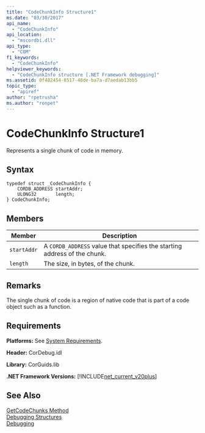 ```yaml
---
title: "CodeChunkInfo Structure1"
ms.date: "03/30/2017"
api_name: 
  - "CodeChunkInfo"
api_location: 
  - "mscordbi.dll"
api_type: 
  - "COM"
f1_keywords: 
  - "CodeChunkInfo"
helpviewer_keywords: 
  - "CodeChunkInfo structure [.NET Framework debugging]"
ms.assetid: 0f482454-8517-48de-ba7a-d7aedab13bb5
topic_type: 
  - "apiref"
author: "rpetrusha"
ms.author: "ronpet"
---
```

# CodeChunkInfo Structure1
Represents a single chunk of code in memory.  

## Syntax  

```  
typedef struct _CodeChunkInfo {  
    CORDB_ADDRESS startAddr;  
    ULONG32       length;  
} CodeChunkInfo;  
```  

## Members  


|Member|Description|  
|------------|-----------------|  
|`startAddr`|A `CORDB_ADDRESS` value that specifies the starting address of the chunk.|  
|`length`|The size, in bytes, of the chunk.|  

## Remarks  
 The single chunk of code is a region of native code that is part of a code object such as a function.  

## Requirements  
 **Platforms:** See [System Requirements](../../../../docs/framework/get-started/system-requirements.md).  

 **Header:** CorDebug.idl  

 **Library:** CorGuids.lib  

 **.NET Framework Versions:** [!INCLUDE[net_current_v20plus](../../../../includes/net-current-v20plus-md.md)]  

## See Also  
 [GetCodeChunks Method](../../../../docs/framework/unmanaged-api/debugging/icordebugcode2-getcodechunks-method.md)  
 [Debugging Structures](../../../../docs/framework/unmanaged-api/debugging/debugging-structures.md)  
 [Debugging](../../../../docs/framework/unmanaged-api/debugging/index.md)
